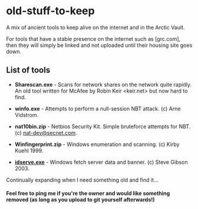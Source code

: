 # old-stuff-to-keep

A mix of ancient tools to keep alive on the internet and in the Arctic Vault.

For tools that have a stable presence on the internet such as [grc.com], then they will simply be linked and not uploaded until their housing site goes down.

## List of tools

* **Sharescan.exe** - Scans for network shares on the network quite rapidly. An old tool written for McAfee by Robin Keir <keir.net> but now hard to find.

* **winfo.exe** - Attempts to perform a null-session NBT attack. (c) Arne Vidstrom.

* **nat10bin.zip** - Netbios Security Kit. Simple bruteforce attempts for NBT. (c) nat-dev@secnet.com.

* **Winfingerprint.zip** - Windows enumeration and scanning. (c) Kirby Kuehl 1999.

* [**idserve.exe**](https://www.grc.com/files/idserve.exe) - Windows fetch server data and banner. (c) Steve Gibson 2003.

Continually expanding when I need something old and find it...

#### Feel free to ping me if you're the owner and would like something removed (as long as you upload to git yourself afterwards!)
